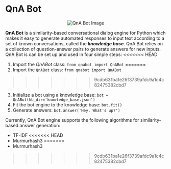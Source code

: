 # QnA Bot

<div style="text-align:center">
<img src="https://icon-library.com/images/chatbot-icon/chatbot-icon-8.jpg"
     alt="QnA Bot Image" />
</div>

**QnA Bot** is a similarity-based conversational dialog engine for Python which makes it easy to generate automated responses to input text according to a set of known conversations, called the ***knowledge base***. QnA Bot relies on a collection of question-answer pairs to generate answers for new inputs. QnA Bot is can be set up and used in four simple steps:
<<<<<<< HEAD
1. Import the *QnABot* class:  `from qnabot import QnABot`
=======
1. Import the `QnABot` class:  `from qnabot import QnABot`
>>>>>>> 9cdb631ba1e26f3739afdc9a1c4c82475382cbd7
3. Initialize a bot using a knowledge base:  `bot = QnABot(kb_dir='knowledge_base.json')`
4. Fit the bot engine to the knowledge base:  `bot.fit()`
5. Generate answers:  `bot.answer('Hey. What's up?')`

Currently, QnA Bot engine supports the following algorithms for similarity-based answer generation:
- TF-IDF
<<<<<<< HEAD
- Murmurhash3
=======
- Murmurhash3

>>>>>>> 9cdb631ba1e26f3739afdc9a1c4c82475382cbd7

